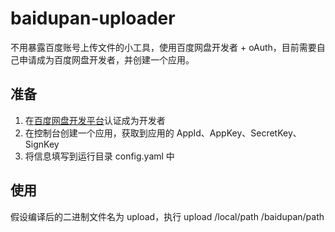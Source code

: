 # baidupan-uploader

不用暴露百度账号上传文件的小工具，使用百度网盘开发者 + oAuth，目前需要自己申请成为百度网盘开发者，并创建一个应用。

## 准备

1. 在[百度网盘开发平台](https://pan.baidu.com/union/home)认证成为开发者
2. 在控制台创建一个应用，获取到应用的 AppId、AppKey、SecretKey、SignKey
3. 将信息填写到运行目录 config.yaml 中

## 使用
假设编译后的二进制文件名为 upload，执行 upload /local/path /baidupan/path